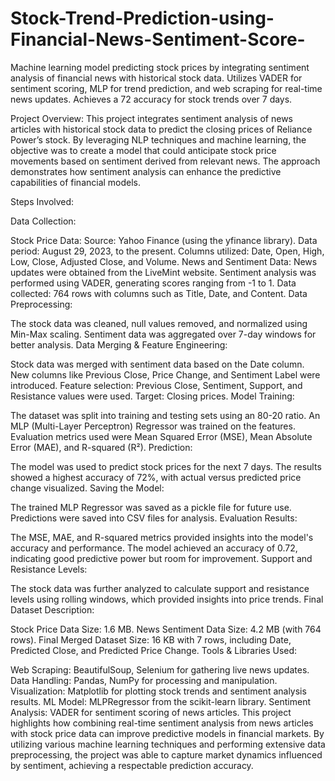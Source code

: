 # Stock-Trend-Prediction-using-Financial-News-Sentiment-Score-
Machine learning model predicting stock prices by integrating sentiment analysis of financial news with historical stock data. Utilizes VADER for sentiment scoring, MLP for trend prediction, and web scraping for real-time news updates. Achieves a 72 accuracy for stock trends over 7 days.

Project Overview: This project integrates sentiment analysis of news articles with historical stock data to predict the closing prices of Reliance Power’s stock. By leveraging NLP techniques and machine learning, the objective was to create a model that could anticipate stock price movements based on sentiment derived from relevant news. The approach demonstrates how sentiment analysis can enhance the predictive capabilities of financial models.

Steps Involved:

Data Collection:

Stock Price Data:
Source: Yahoo Finance (using the yfinance library).
Data period: August 29, 2023, to the present.
Columns utilized: Date, Open, High, Low, Close, Adjusted Close, and Volume.
News and Sentiment Data:
News updates were obtained from the LiveMint website.
Sentiment analysis was performed using VADER, generating scores ranging from -1 to 1.
Data collected: 764 rows with columns such as Title, Date, and Content.
Data Preprocessing:

The stock data was cleaned, null values removed, and normalized using Min-Max scaling.
Sentiment data was aggregated over 7-day windows for better analysis.
Data Merging & Feature Engineering:

Stock data was merged with sentiment data based on the Date column.
New columns like Previous Close, Price Change, and Sentiment Label were introduced.
Feature selection: Previous Close, Sentiment, Support, and Resistance values were used.
Target: Closing prices.
Model Training:

The dataset was split into training and testing sets using an 80-20 ratio.
An MLP (Multi-Layer Perceptron) Regressor was trained on the features.
Evaluation metrics used were Mean Squared Error (MSE), Mean Absolute Error (MAE), and R-squared (R²).
Prediction:

The model was used to predict stock prices for the next 7 days.
The results showed a highest accuracy of 72%, with actual versus predicted price change visualized.
Saving the Model:

The trained MLP Regressor was saved as a pickle file for future use.
Predictions were saved into CSV files for analysis.
Evaluation Results:

The MSE, MAE, and R-squared metrics provided insights into the model's accuracy and performance.
The model achieved an accuracy of 0.72, indicating good predictive power but room for improvement.
Support and Resistance Levels:

The stock data was further analyzed to calculate support and resistance levels using rolling windows, which provided insights into price trends.
Final Dataset Description:

Stock Price Data Size: 1.6 MB.
News Sentiment Data Size: 4.2 MB (with 764 rows).
Final Merged Dataset Size: 16 KB with 7 rows, including Date, Predicted Close, and Predicted Price Change.
Tools & Libraries Used:

Web Scraping: BeautifulSoup, Selenium for gathering live news updates.
Data Handling: Pandas, NumPy for processing and manipulation.
Visualization: Matplotlib for plotting stock trends and sentiment analysis results.
ML Model: MLPRegressor from the scikit-learn library.
Sentiment Analysis: VADER for sentiment scoring of news articles.
This project highlights how combining real-time sentiment analysis from news articles with stock price data can improve predictive models in financial markets. By utilizing various machine learning techniques and performing extensive data preprocessing, the project was able to capture market dynamics influenced by sentiment, achieving a respectable prediction accuracy.
